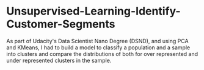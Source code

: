 # Unsupervised-Learning-Identify-Customer-Segments
As part of Udacity's Data Scientist Nano Degree (DSND), and using PCA and KMeans, I had to build a model to classify a population and a sample into clusters and compare the distributions of both for over represented and under represented clusters in the sample. 
